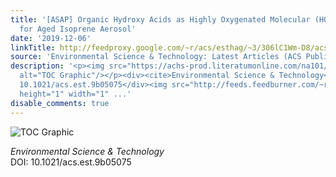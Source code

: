 ```yaml
---
title: '[ASAP] Organic Hydroxy Acids as Highly Oxygenated Molecular (HOM) Tracers
  for Aged Isoprene Aerosol'
date: '2019-12-06'
linkTitle: http://feedproxy.google.com/~r/acs/esthag/~3/306lC1Wm-D8/acs.est.9b05075
source: 'Environmental Science & Technology: Latest Articles (ACS Publications)'
description: '<p><img src="https://achs-prod.literatumonline.com/na101/home/literatum/publisher/achs/journals/content/esthag/0/esthag.ahead-of-print/acs.est.9b05075/20191206/images/medium/es9b05075_0006.gif"
  alt="TOC Graphic"/></p><div><cite>Environmental Science & Technology</cite></div><div>DOI:
  10.1021/acs.est.9b05075</div><img src="http://feeds.feedburner.com/~r/acs/esthag/~4/306lC1Wm-D8"
  height="1" width="1" ...'
disable_comments: true
---
```

<p><img src="https://achs-prod.literatumonline.com/na101/home/literatum/publisher/achs/journals/content/esthag/0/esthag.ahead-of-print/acs.est.9b05075/20191206/images/medium/es9b05075_0006.gif" alt="TOC Graphic"/></p><div><cite>Environmental Science & Technology</cite></div><div>DOI: 10.1021/acs.est.9b05075</div><img src="http://feeds.feedburner.com/~r/acs/esthag/~4/306lC1Wm-D8" height="1" width="1" ...